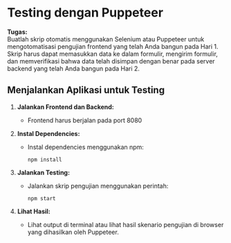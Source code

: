 # Testing dengan Puppeteer

**Tugas:**  
Buatlah skrip otomatis menggunakan Selenium atau Puppeteer untuk mengotomatisasi pengujian frontend yang telah Anda bangun pada Hari 1. Skrip harus dapat memasukkan data ke dalam formulir, mengirim formulir, dan memverifikasi bahwa data telah disimpan dengan benar pada server backend yang telah Anda bangun pada Hari 2.

## Menjalankan Aplikasi untuk Testing

1. **Jalankan Frontend dan Backend:**

   - Frontend harus berjalan pada port 8080

2. **Instal Dependencies:**

   - Instal dependencies menggunakan npm:
     ```
     npm install
     ```

3. **Jalankan Testing:**

   - Jalankan skrip pengujian menggunakan perintah:
     ```
     npm start
     ```

4. **Lihat Hasil:**
   - Lihat output di terminal atau lihat hasil skenario pengujian di browser yang dihasilkan oleh Puppeteer.
